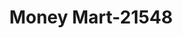 ---
f_zip-code: 70805
f_state-code: LA
title: Money Mart-21548
f_phone: 225-358-0955
f_city-only: Baton Rouge
f_address: 5445 Airline Hwy Apt Kl Baton Rouge
f_location-unique-id: '21548'
slug: money-mart-21548
updated-on: '2024-05-30T13:46:58.046Z'
created-on: '2024-05-30T13:36:59.803Z'
published-on: '2024-05-30T13:54:32.469Z'
f_city-state: cms/city/baton-rouge-la.md
f_company: cms/company/money-mart.md
f_state: cms/state/louisiana.md
layout: '[payday-loan].html'
tags: payday-loan
---
